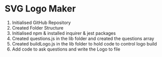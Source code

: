 # SVG Logo Maker

1. Initialised GitHub Repository
2. Created Folder Structure
3. Initialised npm & installed inquirer & jest packages
4. Created questions.js in the lib folder and created the questions array
5. Created buildLogo.js in the lib folder to hold code to control logo build
6. Add code to ask questions and write the Logo to file
